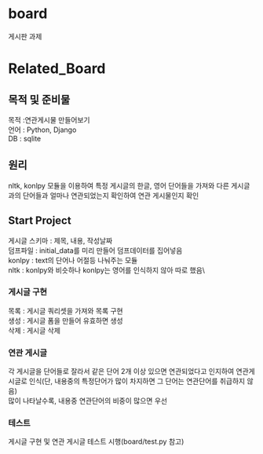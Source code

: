 # board
게시판 과제
# Related_Board

## 목적 및 준비물
목적 :연관게시물 만들어보기\
언어 : Python, Django\
DB : sqlite

## 원리
nltk, konlpy 모듈을 이용하여 특정 게시글의 한글, 영어 단어들을 가져와 다른 게시글과의 단어들과 얼마나 연관되었는지 확인하여 연관 게시물인지 확인

## Start Project
게시글 스키마 : 제목, 내용, 작성날짜\
덤프파일 : initial_data를 미리 만들어 덤프데이터를 집어넣음\
konlpy : text의 단어나 어절등 나눠주는 모듈\
nltk : konlpy와 비슷하나 konlpy는 영어를 인식하지 않아 따로 했음\
### 게시글 구현
목록 : 게시글 쿼리셋을 가져와 목록 구현\
생성 : 게시글 폼을 만들어 유효하면 생성\
삭제 : 게시글 삭제
### 연관 게시글
각 게시글을 단어들로 잘라서 같은 단어 2개 이상 있으면 연관되었다고 인지하여 연관게시글로 인식(단, 내용중의 특정단어가 많이 차지하면 그 단어는 연관단어를 취급하지 않음)\
많이 나타날수록, 내용중 연관단어의 비중이 많으면 우선

### 테스트
게시글 구현 및 연관 게시글 테스트 시행(board/test.py 참고)
